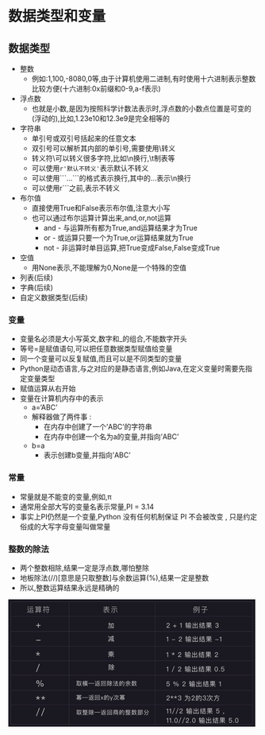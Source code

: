 # 数据类型和变量

## 数据类型

* 整数
  * 例如:1,100,-8080,0等,由于计算机使用二进制,有时使用十六进制表示整数比较方便\(十六进制:0x前缀和0-9,a-f表示\)
* 浮点数
  * 也就是小数,是因为按照科学计数法表示时,浮点数的小数点位置是可变的\(浮动的\),比如,1.23e10和12.3e9是完全相等的
* 字符串
  * 单引号或双引号括起来的任意文本
  * 双引号可以解析其内部的单引号,需要使用\转义
  * 转义符\可以转义很多字符,比如\n换行,\t制表等
  * 可以使用`r'默认不转义'`表示默认不转义
  * 可以使用\`\`\`...\`\`\`的格式表示换行,其中的...表示\n换行
  * 可以使用r\`\`\`之前,表示不转义
* 布尔值
  * 直接使用True和False表示布尔值,注意大小写
  * 也可以通过布尔运算计算出来,and,or,not运算
    * and - 与运算所有都为True,and运算结果才为True
    * or - 或运算只要一个为True,or运算结果就为True
    * not - 非运算时单目运算,把True变成False,False变成True
* 空值
  * 用None表示,不能理解为0,None是一个特殊的空值
* 列表\(后续\)
* 字典\(后续\)
* 自定义数据类型\(后续\)

### 变量

* 变量名必须是大小写英文,数字和\_的组合,不能数字开头
* 等号=是赋值语句,可以把任意数据类型赋值给变量
* 同一个变量可以反复赋值,而且可以是不同类型的变量
* Python是动态语言,与之对应的是静态语言,例如Java,在定义变量时需要先指定变量类型
* 赋值运算从右开始
* 变量在计算机内存中的表示
  * a=‘ABC’
  * 解释器做了两件事 : 
    * 在内存中创建了一个’ABC’的字符串
    * 在内存中创建一个名为a的变量,并指向’ABC’
  * b=a
    * 表示创建b变量,并指向’ABC’

### 常量

* 常量就是不能变的变量,例如,π
* 通常用全部大写的变量名表示常量,PI = 3.14
* 事实上PI仍然是一个变量,Python 没有任何机制保证 PI 不会被改变 , 只是约定俗成的大写字母变量叫做常量

### 整数的除法

* 两个整数相除,结果一定是浮点数,哪怕整除
* 地板除法\(//\)\[意思是只取整数\]与余数运算\(%\),结果一定是整数
* 所以,整数运算结果永远是精确的

![](/assets/suanshuyunsuanfu.png)


